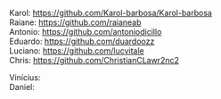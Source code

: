 Karol: https://github.com/Karol-barbosa/Karol-barbosa <br>
Raiane: https://github.com/raianeab <br>
Antonio: https://github.com/antoniodicillo <br> 
Eduardo: https://github.com/duardoozz <br>
Luciano: https://github.com/lucvitale <br>
Chris: https://github.com/ChristianCLawr2nc2 <br>

Vinícius: <br>
Daniel: <br>
